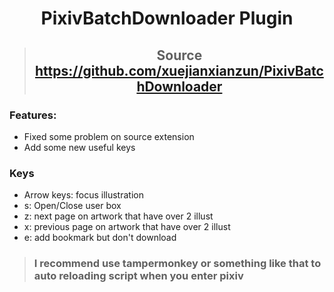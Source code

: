 # <center>PixivBatchDownloader Plugin</center>

> ## <center>Source https://github.com/xuejianxianzun/PixivBatchDownloader</center>

### Features:
- Fixed some problem on source extension
- Add some new useful keys

### Keys
- Arrow keys: focus illustration <br/>
- s: Open/Close user box <br/>
- z: next page on artwork that have over 2 illust <br/>
- x: previous page on artwork that have over 2 illust <br/>
- e: add bookmark but don't download <br/>

> ### I recommend use tampermonkey or something like that to auto reloading script when you enter pixiv
